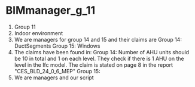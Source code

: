 # BIMmanager_g_11
1. Group 11
2. Indoor environment
3. We are managers for group 14 and 15 and their claims are
   Group 14: DuctSegments
   Group 15: Windows
4. The claims have been found in:
   Group 14: Number of AHU units should be 10 in total and 1 on each level. They check if there is 1 AHU on the level in the Ifc model. The claim is stated on page 8 in the report "CES_BLD_24_0_6_MEP"
   Group 15: 
4. We are managers and our script
